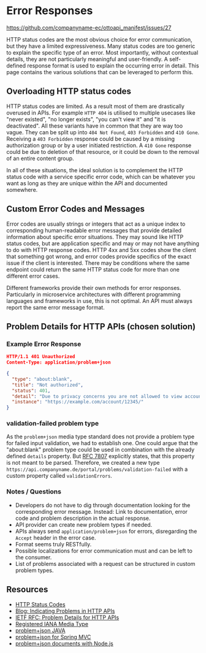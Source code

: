 # Error Responses

<https://github.com/companyname-ec/ottoapi_manifest/issues/27>

HTTP status codes are the most obvious choice for error communication, but they have a limited expressiveness. Many status codes are too generic to explain the specific type of an error. Most importantly, without contextual details, they are not particularly meaningful and user-friendly.
A self-defined response format is used to explain the occurring error in detail.
This page contains the various solutions that can be leveraged to perform this.

## Overloading HTTP status codes

HTTP status codes are limited. As a result most of them are drastically overused in APIs. For example `HTTP 404` is utilised to multiple usecases like "never existed", "no longer exists", "you can't view it" and "it is deactivated". All these variants have in common that they are way too vague. They can be split up into `404 Not Found`, `403 Forbidden` and `410 Gone`. Receiving a `403 Forbidden` response could be caused by a missing authorization group or by a user initiated restriction. A `410 Gone` response could be due to deletion of that resource, or it could be down to the removal of an entire content group.

In all of these situations, the ideal solution is to complement the HTTP status code with a service specific error code, which can be whatever you want as long as they are unique within the API and documented somewhere.

## Custom Error Codes and Messages

Error codes are usually strings or integers that act as a unique index to corresponding human-readable error messages that provide detailed information about specific error situations.
They may sound like HTTP status codes, but are application specific and may or may not have anything to do with HTTP response codes. HTTP 4xx and 5xx codes show the client that something got wrong, and error codes provide specifics of the exact issue if the client is interested. There may be conditions where the same endpoint could return the same HTTP status code for more than one different error cases.

Different frameworks provide their own methods for error responses. Particularly in microservice architectures with different programming languages and frameworks in use, this is not optimal. An API must always report the same error message format.

## Problem Details for HTTP APIs (chosen solution)

### Example Error Response

```json
HTTP/1.1 401 Unauthorized
Content-Type: application/problem+json

{
  "type": "about:blank",
  "title": "Not authorized",
  "status": 401,
  "detail": "Due to privacy concerns you are not allowed to view account details of others.",
  "instance": "https://example.com/account/12345/"
}
```

### validation-failed problem type

As the `problem+json` media type standard does not provide a problem type for failed input validation, we had to establish one.
One could argue that the "about:blank" problem type could be used in combination with the already defined `details` property. But [RFC 7807](https://tools.ietf.org/html/rfc7807) explicitly states, that this property is not meant to be parsed.
Therefore, we created a new type `https://api.companyname.de/portal/problems/validation-failed` with a custom property called `validationErrors`.

### Notes / Questions

- Developers do not have to dig through documentation looking for the corresponding error message. Instead: Link to documentation, error code and problem description in the actual response.
- API provider can create new problem types if needed.
- APIs always send `application/problem+json` for errors, disregarding the `Accept` header in the error case.
- Format seems truly RESTfully.
- Possible localizations for error communication must and can be left to the consumer.
- List of problems associated with a request can be structured in custom problem types.

## Resources

- [HTTP Status Codes](https://httpstatuses.com)
- [Blog: Indicating Problems in HTTP APIs](https://www.mnot.net/blog/2013/05/15/http_problem)
- [IETF RFC: Problem Details for HTTP APIs](https://tools.ietf.org/html/rfc7807)
- [Registered IANA Media Type](https://www.iana.org/assignments/media-types/application/problem+json)
- [problem+json JAVA](https://github.com/zalando/problem)
- [problem+json for Spring MVC](https://github.com/zalando/problem-spring-web)
- [problem+json documents with Node.js](https://www.npmjs.com/package/problem-json)
